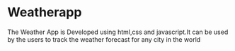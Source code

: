 # Weatherapp
The Weather App is Developed using html,css and javascript.It can be used by  the users to track the weather forecast for any city in the world
